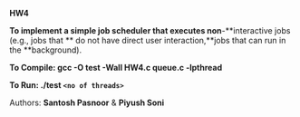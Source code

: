 **HW4**

**To implement a simple job scheduler that executes non**-**interactive jobs (e.g., jobs that **
do not have direct user interaction,**jobs that can run in the **background).


**To Compile: gcc -O test -Wall HW4.c queue.c -lpthread**

 **To Run: ./test `<no of threads>`**

Authors: **Santosh Pasnoor** & **Piyush Soni**
